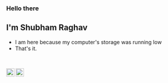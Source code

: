 ### Hello there
## I'm Shubham Raghav
- I am here because my computer's storage was running low
- That's it.

 <br />

[<img align="left" alt="RaghavShubham | LinkedIn" width="22px" src="https://cdn.jsdelivr.net/npm/simple-icons@v3/icons/linkedin.svg" />][linkedin]
[<img align="left" alt="RaghavShubham | Instagram" width="22px" src="https://cdn.jsdelivr.net/npm/simple-icons@v3/icons/instagram.svg" />][instagram]

<br />


<br />




[instagram]: https://instagram.com/shubham.raghav_
[linkedin]: https://www.linkedin.com/in/raghav-shubham

